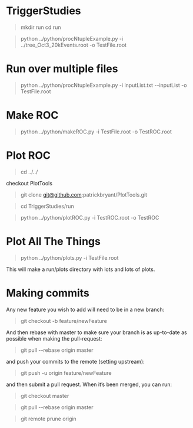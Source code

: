 
# TriggerStudies

> mkdir run
> cd run

> python ../python/procNtupleExample.py -i ../tree_Oct3_20kEvents.root -o TestFile.root

# Run over multiple files
> python     ../python/procNtupleExample.py -i inputList.txt  --inputList  -o TestFile.root

# Make ROC
> python ../python/makeROC.py -i TestFile.root -o TestROC.root
# Plot ROC
> cd ../../

checkout PlotTools
> git clone git@github.com:patrickbryant/PlotTools.git

> cd TriggerStudies/run

> python ../python/plotROC.py -i TestROC.root -o TestROC

# Plot All The Things
> python ../python/plots.py -i TestFile.root

This will make a run/plots directory with lots and lots of plots. 

# Making commits
Any new feature you wish to add will need to be in a new branch:
> git checkout -b feature/newFeature

And then rebase with master to make sure your branch is as up-to-date as possible when making the pull-request:
> git pull --rebase origin master

and push your commits to the remote (setting upstream):
> git push -u origin feature/newFeature

and then submit a pull request. When it’s been merged, you can run:
> git checkout master

> git pull --rebase origin master

> git remote prune origin